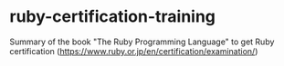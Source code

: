 # ruby-certification-training
Summary of the book "The Ruby Programming Language" to get Ruby certification (https://www.ruby.or.jp/en/certification/examination/)
